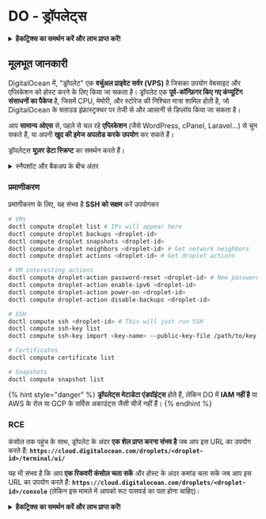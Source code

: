 # DO - ड्रॉपलेट्स

<details>

<summary><strong>हैकट्रिक्स का समर्थन करें और लाभ प्राप्त करें!</strong></summary>

* यदि आप अपनी कंपनी को **हैकट्रिक्स में विज्ञापित करना चाहते हैं** या यदि आप **PEASS के नवीनतम संस्करण को देखना चाहते हैं या HackTricks को PDF में डाउनलोड करना चाहते हैं** तो [**सदस्यता योजनाएं**](https://github.com/sponsors/carlospolop) देखें!
* [**आधिकारिक PEASS और HackTricks स्वैग**](https://peass.creator-spring.com) प्राप्त करें
* [**The PEASS Family**](https://opensea.io/collection/the-peass-family) की खोज करें, हमारा एकल [**NFTs**](https://opensea.io/collection/the-peass-family) संग्रह
* **💬 [**Discord समूह**](https://discord.gg/hRep4RUj7f) या [**टेलीग्राम समूह**](https://t.me/peass) में शामिल हों या मुझे **ट्विटर** पर फॉलो करें 🐦 [**@carlospolopm**](https://twitter.com/carlospolopm)**.**
* **HackTricks**](https://github.com/carlospolop/hacktricks) और [**HackTricks Cloud**](https://github.com/carlospolop/hacktricks-cloud) github repos में PR जमा करके अपने हैकिंग ट्रिक साझा करें।

</details>

## मूलभूत जानकारी

DigitalOcean में, "ड्रॉपलेट" एक **वर्चुअल प्राइवेट सर्वर (VPS)** है जिसका उपयोग वेबसाइट और एप्लिकेशन को होस्ट करने के लिए किया जा सकता है। ड्रॉपलेट एक **पूर्व-कॉन्फ़िगर किए गए कंप्यूटिंग संसाधनों का पैकेज** है, जिसमें CPU, मेमोरी, और स्टोरेज की निश्चित मात्रा शामिल होती है, जो DigitalOcean के क्लाउड इंफ्रास्ट्रक्चर पर तेजी से और आसानी से डिप्लॉय किया जा सकता है।

आप **सामान्य ओएस** से, पहले से चल रहे **एप्लिकेशन** (जैसे WordPress, cPanel, Laravel...) से चुन सकते हैं, या अपनी **खुद की इमेज अपलोड करके उपयोग** कर सकते हैं।

ड्रॉपलेट्स **यूज़र डेटा स्क्रिप्ट** का समर्थन करते हैं।

<details>

<summary>स्नैपशॉट और बैकअप के बीच अंतर</summary>

DigitalOcean में, स्नैपशॉट एक ड्रॉपलेट की डिस्क की समय-समय पर नकल है। यह स्नैपशॉट ड्रॉपलेट की डिस्क की स्थिति को कैप्चर करता है जब स्नैपशॉट लिया गया था, जिसमें ऑपरेटिंग सिस्टम, स्थापित एप्लिकेशन, और डिस्क पर सभी फ़ाइलें और डेटा शामिल होते हैं।

स्नैपशॉट का उपयोग करके नए ड्रॉपलेट बनाए जा सकते हैं जिनमें मूल ड्रॉपलेट के समान कॉन्फ़िगरेशन होती है, या स्नैपशॉट लिए गए समय में ड्रॉपलेट को पुनर्स्थापित किया जा सकता है। स्नैपशॉट DigitalOcean की ऑब्जेक्ट स्टोरेज सेवा पर संग्रहीत होते हैं, और वे इंक्रीमेंटल होते हैं, यानी कि केवल अंतिम स्नैपशॉट के बाद के बदलाव ही संग्रहीत होते हैं। इससे उन्हें उपयोग करने में कुशल और संग्रहण के लिए लागत-प्रभावी बनाता है।

वहीं, बैकअप एक पूर्ण कॉपी है एक ड्रॉपलेट की, जिसमें ऑपरेटिंग सिस्टम, स्थापित एप्लिकेशन, फ़ाइलें और डेटा, साथ ही ड्रॉपलेट की सेटिंग्स और मेटाडेटा शामिल होते हैं। बैकअप आमतौर पर नियमित अनुसूची पर किया जाता है, और यह एक विशिष्ट समय पर ड्रॉपलेट की पूरी स्थिति को कैप्चर करता है।

स्नैपशॉट के विपरीत, बैकअप संपीड़ित और एन्क्रिप्टेड प्रारूप में एक पूर्ण कॉपी होता है, और वे DigitalOcean के इंफ्रास्ट्रक्चर से दूसरी स्थान पर सुरक्षित रखने के लिए ट्रांसफर किए जाते हैं। यह बैकअप आपदा प्रतिस्थापन के लिए आदर्श है, क्योंकि यह डेटा हानि या अन्य विनाशकारी घटनाओं के मामले में ड्रॉपलेट की पूरी कॉपी प्रदान करता है जो पुनर्स्थापित की जा सकती है।

सारांश में, स्नैपशॉट ड्रॉपलेट की डिस्क की समय-समय पर नकलें हैं, जबकि बैकअप एक पूर्ण कॉपी है ड्रॉपलेट की, जिसमें इसकी सेटिंग्स और मेटाडेटा शामिल होती हैं। स्नैपशॉट DigitalOcean की ऑब्जेक्ट स्टोरेज सेवा पर संग्रहीत होते हैं, जबकि बैकअप डिजिटलओशन के इंफ्रास्ट्रक्चर से दूसरी स्थान पर ट्रांसफर किए जाते हैं। स्नैपशॉट और बैकअप दोनों ड्रॉपलेट को पुनर्स्थापित करने के लिए उपयोग किए जा सकते हैं, लेकिन स्नैपशॉट उपयोग और संग्रहण के लिए अधिक कुशल होते हैं, जबकि बैकअप आपदा प्रतिस्थापन के लिए एक अधिक समग्र बैकअप समाधान प्रदान करते हैं।

</details>

### प्रमाणीकरण

प्रमाणीकरण के लिए, यह संभव है **SSH को सक्षम** करें उपयोगकर
```bash
# VMs
doctl compute droplet list # IPs will appear here
doctl compute droplet backups <droplet-id>
doctl compute droplet snapshots <droplet-id>
doctl compute droplet neighbors <droplet-id> # Get network neighbors
doctl compute droplet actions <droplet-id> # Get droplet actions

# VM interesting actions
doctl compute droplet-action password-reset <droplet-id> # New password is emailed to the user
doctl compute droplet-action enable-ipv6 <droplet-id>
doctl compute droplet-action power-on <droplet-id>
doctl compute droplet-action disable-backups <droplet-id>

# SSH
doctl compute ssh <droplet-id> # This will just run SSH
doctl compute ssh-key list
doctl compute ssh-key import <key-name> --public-key-file /path/to/key.pub

# Certificates
doctl compute certificate list

# Snapshots
doctl compute snapshot list
```
{% hint style="danger" %}
**ड्रॉपलेट्स मेटाडेटा एंडपॉइंट्स** होते हैं, लेकिन DO में **IAM नहीं है** या AWS के रोल या GCP के सर्विस अकाउंट्स जैसी चीजें नहीं हैं।
{% endhint %}

### RCE

कंसोल तक पहुंच के साथ, ड्रॉपलेट के अंदर **एक शेल प्राप्त करना संभव है** जब आप इस URL का उपयोग करते हैं: **`https://cloud.digitalocean.com/droplets/<droplet-id>/terminal/ui/`**

यह भी संभव है कि आप **एक रिकवरी कंसोल चला सकें** और होस्ट के अंदर कमांड चला सकें जब आप इस URL का उपयोग करते हैं: **`https://cloud.digitalocean.com/droplets/<droplet-id>/console`** (लेकिन इस मामले में आपको रूट पासवर्ड का पता होना चाहिए)।

<details>

<summary><strong>हैकट्रिक्स का समर्थन करें और लाभ प्राप्त करें!</strong></summary>

* यदि आप अपनी कंपनी को **हैकट्रिक्स में विज्ञापित करना चाहते हैं** या यदि आप **PEASS के नवीनतम संस्करण को देखना चाहते हैं या HackTricks को PDF में डाउनलोड करना चाहते हैं** तो [**सदस्यता योजनाएं**](https://github.com/sponsors/carlospolop) देखें!
* [**आधिकारिक PEASS और HackTricks स्वैग**](https://peass.creator-spring.com) प्राप्त करें
* [**The PEASS Family**](https://opensea.io/collection/the-peass-family) की खोज करें, हमारा एक अनन्य [**NFT**](https://opensea.io/collection/the-peass-family) संग्रह
* **💬 [**Discord समूह**](https://discord.gg/hRep4RUj7f) या [**टेलीग्राम समूह**](https://t.me/peass) में शामिल हों या मुझे ट्विटर पर फ़ॉलो करें** 🐦 [**@carlospolopm**](https://twitter.com/carlospolopm)**.**
* **अपने हैकिंग ट्रिक्स साझा करें, PRs सबमिट करके** [**HackTricks**](https://github.com/carlospolop/hacktricks) **और** [**HackTricks Cloud**](https://github.com/carlospolop/hacktricks-cloud) **github repos** में।

</details>
